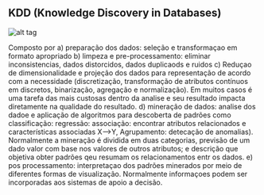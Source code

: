 ## KDD (Knowledge  Discovery  in  Databases)

![alt tag]("https://github.com/projetosdatamining/data_science/blob/master/KDD.jpg")

Composto por
	a)  preparação dos dados: seleção e transformaçao em formato apropriado
	b) limpeza e pre-processamento: eliminar inconsistencias, dados distorcidos, dados duplicaods e ruidos
	c) Reduçao de dimensionalidade e projeção dos dados para representação de acordo com a necessidade (discretização, transformação de atributos contínuos em discretos, binarização, agregação e normalização). Em muitos casos é uma tarefa das mais custosas dentro da analise e seu resultado impacta diretamente na qualidade do resultado.
	d) mineração de dados: analise dos dadoe e aplicação de algoritmos para descoberta de padrões como 
	classificação: 
	regressão: 
	associação: encontrar atributos relacionados e características associadas X-->Y, 
	Agrupamento: 
	detecação de anomalias). Normalmente a mineração é dividida em duas categorias, previsão de um dado valor com base nos valores de outros atributos; e descrição que objetiva obter padrões qeu resumam os relacionamentos entr os dados.
	e) pos processamento: interpretaçao dos padrões minerados por meio de diferentes formas de visualização. Normalmente informaçoes podem ser incorporadas aos sistemas de apoio a decisão.




